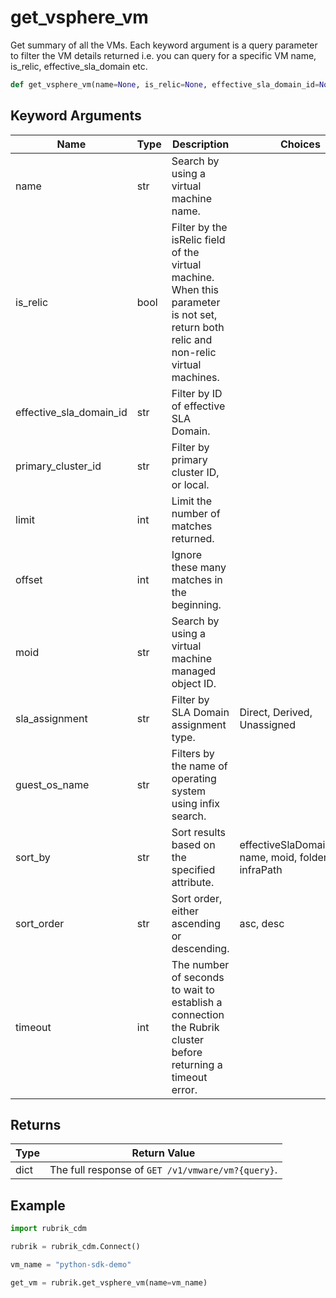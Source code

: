 # get_vsphere_vm

Get summary of all the VMs. Each keyword argument is a query parameter to filter the VM details returned i.e. you can query for a specific VM name, is_relic, effective_sla_domain etc.
```py
def get_vsphere_vm(name=None, is_relic=None, effective_sla_domain_id=None, primary_cluster_id=None, limit=None, offset=None, moid=None, sla_assignment=None, guest_os_name=None, sort_by=None, sort_order=None, timeout=15)
```

## Keyword Arguments
| Name        | Type | Description                                                                 | Choices | Default |
|-------------|------|-----------------------------------------------------------------------------|---------|---------|
| name  | str  | Search by using a virtual machine name.  |         |         |
| is_relic  | bool  | Filter by the isRelic field of the virtual machine. When this parameter is not set, return both relic and non-relic virtual machines. |         |         |
| effective_sla_domain_id  | str  | Filter by ID of effective SLA Domain.  |         |         |
| primary_cluster_id  | str  | Filter by primary cluster ID, or local.  |         |         |
| limit  | int  | Limit the number of matches returned.  |         |         |
| offset  | int  | Ignore these many matches in the beginning.  |         |         |
| moid  | str  | Search by using a virtual machine managed object ID.  |         |         |
| sla_assignment  | str  | Filter by SLA Domain assignment type.   |     Direct, Derived, Unassigned    |         |
| guest_os_name  | str  | Filters by the name of operating system using infix search.  |         |         |
| sort_by  | str  | Sort results based on the specified attribute.  |     effectiveSlaDomainName, name, moid, folderPath, infraPath    |         |
| sort_order  | str  | Sort order, either ascending or descending.   |    asc, desc    |         |
| timeout  | int  | The number of seconds to wait to establish a connection the Rubrik cluster before returning a timeout error.  |         |    15     |

## Returns
| Type | Return Value                                                                                   |
|------|-----------------------------------------------------------------------------------------------|
| dict  | The full response of `GET /v1/vmware/vm?{query}`. |
## Example
```py
import rubrik_cdm

rubrik = rubrik_cdm.Connect()

vm_name = "python-sdk-demo"

get_vm = rubrik.get_vsphere_vm(name=vm_name)
```